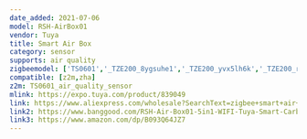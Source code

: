 ```yaml
---
date_added: 2021-07-06
model: RSH-AirBox01
vendor: Tuya
title: Smart Air Box
category: sensor
supports: air quality
zigbeemodel: ['TS0601','_TZE200_8ygsuhe1','_TZE200_yvx5lh6k','_TZE200_ryfmq5rl']
compatible: [z2m,zha]
z2m: TS0601_air_quality_sensor
mlink: https://expo.tuya.com/product/839049
link: https://www.aliexpress.com/wholesale?SearchText=zigbee+smart+air+box
link2: https://www.banggood.com/RSH-Air-Box01-5in1-WIFI-Tuya-Smart-Carbon-Dioxide-Detector-CO2-Gas-Sensor-Formaldehyde-VOC-Temperature-Humidity-Sensor-APP-Control-Air-Box-p-1823595.html
link3: https://www.amazon.com/dp/B093Q64JZ7
---
```

